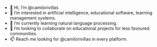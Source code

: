 - 👋 Hi, I’m @camilorivillas
- 👀 I’m interested in artificial intelligence, educational software, learning management systems.
- 🌱 I’m currently learning natural language processing.
- 💞️ I’m looking to collaborate on educational projects for less favoured communities.
- 📫 Reach me looking for @camilorivillas in every platform.

<!---
camilorivillas/camilorivillas is a ✨ special ✨ repository because its `README.md` (this file) appears on your GitHub profile.
You can click the Preview link to take a look at your changes.
--->
